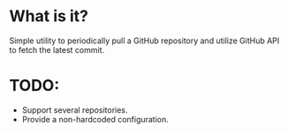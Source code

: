 # What is it? 

Simple utility to periodically pull a GitHub repository and utilize GitHub API to fetch the latest commit.

# TODO:

* Support several repositories.
* Provide a non-hardcoded configuration.